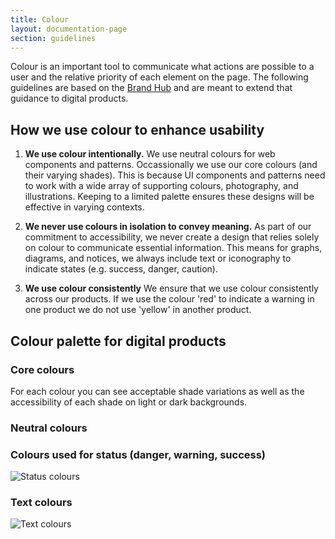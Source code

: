```yaml
---
title: Colour
layout: documentation-page
section: guidelines
---
```





Colour is an important tool to communicate what actions are possible to a user and the relative priority of each element on the page. The following guidelines are based on the [Brand Hub](https://est.interactgo.com/page/10061) and are meant to extend that guidance to digital products.


## How we use colour to enhance usability

1. **We use colour intentionally.** We use neutral colours for web components and patterns. Occassionally we use our core colours (and their varying shades). This is because UI components and patterns need to work with a wide array of supporting colours, photography, and illustrations. Keeping to a limited palette ensures these designs will be effective in varying contexts.

2. **We never use colours in isolation to convey meaning.** As part of our commitment to accessibility, we never create a design that relies solely on colour to communicate essential information.
This means for graphs, diagrams, and notices, we always include text or iconography to indicate states (e.g. success, danger, caution).

4. **We use colour consistently** We ensure that we use colour consistently across our products. If we use the colour 'red' to indicate a warning in one product we do not use 'yellow' in another product.


## Colour palette for digital products

### Core colours
For each colour you can see acceptable shade variations as well as the accessibility of each shade on light or dark backgrounds.

<div class="js-core-colors"></div>


### Neutral colours

<div class="js-natural-colors"></div>

### Colours used for status (danger, warning, success)

![Status colours](https://github.com/user-attachments/assets/e9929b5a-3cf9-4411-8561-8eb71e08351f)

### Text colours

![Text colours](https://github.com/user-attachments/assets/c5490ad2-e30e-4f5b-a7cf-4657c86af3c6)




<script src="https://cdnjs.cloudflare.com/ajax/libs/jquery/3.6.4/jquery.min.js"></script>

<script src="https://cdn.jsdelivr.net/npm/values.js"></script>

<script src="/assets/js/libs/clipboard.min.js"></script>

<script src="/assets/js/libs/tinycolor-min.js"></script>

<script src="/assets/js/colour-palette.js?v=3ervcgfghetg"></script>

<script src="/assets/js/colour-gen.js?v=sdqq3ervcgfghetg"></script>